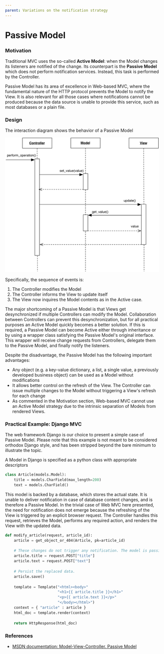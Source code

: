 ```yaml
---
parent: Variations on the notification strategy
---
```

# Passive Model

### Motivation

Traditional MVC uses the so-called **Active Model**: when the Model changes its
listeners are notified of the change. Its counterpart is the **Passive Model**
which does not perform notification services. Instead, this task is performed
by the Controller.

Passive Model has its area of excellence in Web-based MVC, where the
fundamental nature of the HTTP protocol prevents the Model to 
notify the View. It is also relevant for all those cases where notifications 
cannot be produced because the data source is unable to provide this service,
such as most databases or a plain file.

### Design

The interaction diagram shows the behavior of a Passive Model

<p align="center">
    <img src="images/passive_model/passive_model.png" />
</p>

Specifically, the sequence of events is:

1. The Controller modifies the Model
2. The Controller informs the View to update itself
3. The View now inquires the Model contents as in the Active case.

The major shortcoming of a Passive Model is that Views get desynchronized
if multiple Controllers can modify the Model. Collaboration between Controllers
can prevent this desynchronization, but for all practical purposes an Active
Model quickly becomes a better solution. If this is required, a Passive Model
can become Active either through inheritance or by using a wrapper class
satisfying the Passive Model's original interface. This wrapper will receive
change requests from Controllers, delegate them to the Passive Model, and
finally notify the listeners. 

Despite the disadvantage, the Passive Model has the following important advantages: 

- Any object (e.g. a key-value dictionary, a list, a single value, a previously
  developed business object) can be used as a Model without modifications
- It allows better control on the refresh of the View. The Controller
  can issue multiple changes to the Model without triggering a View's refresh 
  for each change
- As commented in the Motivation section, Web-based MVC cannot use an 
  Active Model strategy due to the intrinsic separation of Models from 
  rendered Views.

### Practical Example: Django MVC

The web framework Django is our choice to present a simple case of Passive
Model. Please note that this example is not meant to be considered orthodox
Django style, and has been stripped beyond the bare minimum to illustrate 
the topic.

A Model in Django is specified as a python class with appropriate descriptors

```python
class Article(models.Model):
    title = models.CharField(max_length=200)
    text = models.CharField()
```

This model is backed by a database, which stores the actual state. It is unable to
deliver notification in case of database content changes, and is therefore a
Passive Model. In the trivial case of Web MVC here presented, the need for 
notification does not emerge because the refreshing of the View is triggered
by an explicit browser request. The Controller handles this request,
retrieves the Model, performs any required action, and renders the View with the
updated data.

```python
def modify_article(request, article_id):
    article = get_object_or_404(Article, pk=article_id)

    # These changes do not trigger any notification. The model is passive.
    article.title = request.POST["title"]
    article.text = request.POST["text"]

    # Persist the replaced data.
    article.save()

    template = Template("<html><body>"
                        "<h1>{{ article.title }}</h1>"
                        "<p>{{ article.text }}</p>"
                        "</body></html>")
    context = { "article" : article }
    html_doc = template.render(context)

    return HttpResponse(html_doc)
```

### References

- [MSDN documentation: Model-View-Controller. Passive Model](https://msdn.microsoft.com/en-us/library/ff649643.aspx)
